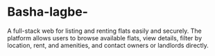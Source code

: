 # Basha-lagbe-
A full-stack web for listing and renting flats easily and securely. The platform allows users to browse available flats, view details, filter by location, rent, and amenities, and contact owners or landlords directly.
